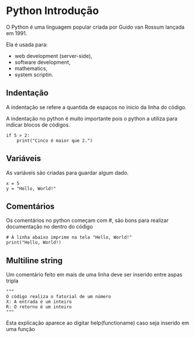 # Python Introdução
O Python é uma linguagem popular criada por Guido van Rossum lançada em 1991.

Ela é usada para:
+ web development (server-side),
+ software development,
+ mathematics,
+ system scriptin.


## Indentação
A indentação se refere a quantida de espaços no ínicio da linha do código.

A indentação no python é muito importante pois o python a utiliza para indicar blocos de códigos.
```
if 5 > 2:
    print("Cinco é maior que 2.")
```

## Variáveis
As variáveis são criadas para guardar algum dado.
```
x = 5
y = "Hello, World!"
```

## Comentários
Os comentários no python começam com #, são bons para realizar documentação no dentro do código
```
# A linha abaixo imprime na tela "Hello, World!"
print("Hello, World!)
```

## Multiline string
Um comentário feito em mais de uma linha deve ser inserido entre aspas tripla
```
"""
O código realiza o fatorial de um número
X: A entrada é um inteiro
R: O retorno é um inteiro
"""
```
Esta explicação aparece ao digitar help(functioname) caso seja inserido em uma função